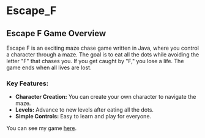 # Escape_F
## Escape F Game Overview
Escape F is an exciting maze chase game written in Java, where you control a character through a maze. The goal is to eat all the dots while avoiding the letter "F" that chases you. If you get caught by "F," you lose a life. The game ends when all lives are lost.



### Key Features:

-   **Character Creation:**  You can create your own character to navigate the maze.
-   **Levels:**  Advance to new levels after eating all the dots.
-   **Simple Controls:**  Easy to learn and play for everyone.

You can see my game [here](https://youtu.be/iVKPemlvCMo).
